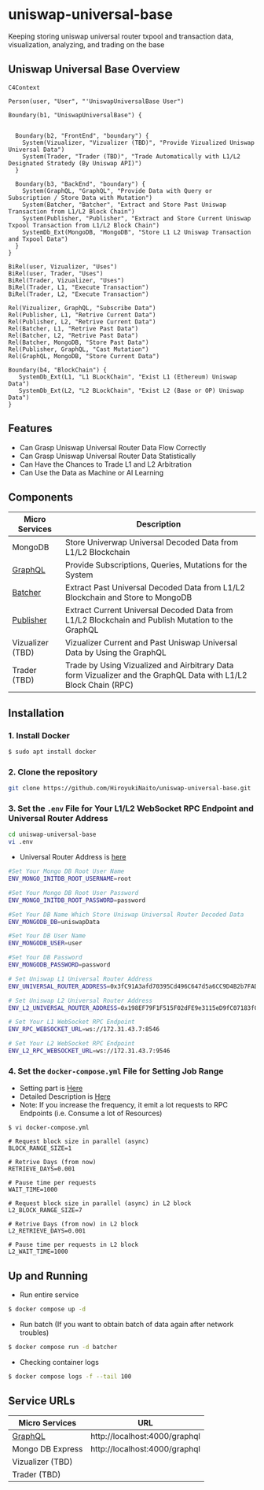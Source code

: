# uniswap-universal-base
Keeping storing uniswap universal router txpool and transaction data, visualization, analyzing, and trading on the base


## Uniswap Universal Base Overview
```mermaid
C4Context

Person(user, "User", "'UniswapUniversalBase User")

Boundary(b1, "UniswapUniversalBase") {
  

  Boundary(b2, "FrontEnd", "boundary") {
    System(Vizualizer, "Vizualizer (TBD)", "Provide Vizualized Uniswap Universal Data")
    System(Trader, "Trader (TBD)", "Trade Automatically with L1/L2 Designated Stratedy (By Uniswap API)")
  }

  Boundary(b3, "BackEnd", "boundary") {
    System(GraphQL, "GraphQL", "Provide Data with Query or Subscription / Store Data with Mutation")
    System(Batcher, "Batcher", "Extract and Store Past Uniswap Transaction from L1/L2 Block Chain")
    System(Publisher, "Publisher", "Extract and Store Current Uniswap Txpool Transaction from L1/L2 Block Chain")
    SystemDb_Ext(MongoDB, "MongoDB", "Store L1 L2 Uniswap Transaction and Txpool Data")
  }
}

BiRel(user, Vizualizer, "Uses")
BiRel(user, Trader, "Uses")
BiRel(Trader, Vizualizer, "Uses")
BiRel(Trader, L1, "Execute Transaction")
BiRel(Trader, L2, "Execute Transaction")

Rel(Vizualizer, GraphQL, "Subscribe Data")
Rel(Publisher, L1, "Retrive Current Data")
Rel(Publisher, L2, "Retrive Current Data")
Rel(Batcher, L1, "Retrive Past Data")
Rel(Batcher, L2, "Retrive Past Data")
Rel(Batcher, MongoDB, "Store Past Data")
Rel(Publisher, GraphQL, "Cast Mutation")
Rel(GraphQL, MongoDB, "Store Current Data")

Boundary(b4, "BlockChain") {
   SystemDb_Ext(L1, "L1 BLockChain", "Exist L1 (Ethereum) Uniswap Data")
   SystemDb_Ext(L2, "L2 BLockChain", "Exist L2 (Base or OP) Uniswap Data")
}

```

## Features
- Can Grasp Uniswap Universal Router Data Flow Correctly
- Can Grasp Uniswap Universal Router Data Statistically
- Can Have the Chances to Trade L1 and L2 Arbitration
- Can Use the Data as Machine or AI Learning

## Components

| Micro Services | Description  | 
| --- | --- | 
| MongoDB | Store Univerwap Universal Decoded Data from L1/L2 Blockchain | 
| [GraphQL](https://github.com/HiroyukiNaito/uniswap-universal-graphql) | Provide Subscriptions, Queries, Mutations for the System | 
| [Batcher](https://github.com/HiroyukiNaito/uniswap-universal-batcher) | Extract Past Universal Decoded Data from L1/L2 Blockchain and Store to MongoDB | 
| [Publisher](https://github.com/HiroyukiNaito/uniswap-universal-publisher) | Extract Current Universal Decoded Data from L1/L2 Blockchain and Publish Mutation to the GraphQL | 
| Vizualizer (TBD) | Vizualizer Current and Past Uniswap Universal Data by Using the GraphQL | 
| Trader (TBD) | Trade by Using Vizualized and Airbitrary Data form Vizualizer and the GraphQL Data with L1/L2 Block Chain (RPC)  | 

## Installation

### 1. Install Docker
```bash
$ sudo apt install docker
```

### 2. Clone the repository

```bash
git clone https://github.com/HiroyukiNaito/uniswap-universal-base.git
```

### 3. Set the `.env` File for Your L1/L2 WebSocket RPC Endpoint and Universal Router Address

```bash
cd uniswap-universal-base
vi .env
```

- Universal Router Address is [here](https://docs.uniswap.org/contracts/v3/reference/deployments)

```bash
#Set Your Mongo DB Root User Name
ENV_MONGO_INITDB_ROOT_USERNAME=root

#Set Your Mongo DB Root User Password
ENV_MONGO_INITDB_ROOT_PASSWORD=password

#Set Your DB Name Which Store Uniswap Universal Router Decoded Data
ENV_MONGODB_DB=uniswapData

#Set Your DB User Name
ENV_MONGODB_USER=user

#Set Your DB Password
ENV_MONGODB_PASSWORD=password

# Set Uniswap L1 Universal Router Address
ENV_UNIVERSAL_ROUTER_ADDRESS=0x3fC91A3afd70395Cd496C647d5a6CC9D4B2b7FAD

# Set Uniswap L2 Universal Router Address
ENV_L2_UNIVERSAL_ROUTER_ADDRESS=0x198EF79F1F515F02dFE9e3115eD9fC07183f02fC

# Set Your L1 WebSocket RPC Endpoint 
ENV_RPC_WEBSOCKET_URL=ws://172.31.43.7:8546

# Set Your L2 WebSocket RPC Endpoint 
ENV_L2_RPC_WEBSOCKET_URL=ws://172.31.43.7:9546
```

### 4. Set the `docker-compose.yml` File for Setting Job Range

- Setting part is [Here](https://github.com/HiroyukiNaito/uniswap-universal-base/blob/main/docker-compose.yml#L74)
- Detailed Description is [Here](https://github.com/HiroyukiNaito/uniswap-universal-batcher)
- Note: If you increase the frequency, it emit a lot requests to RPC Endpoints (i.e. Consume a lot of Resources)

```
$ vi docker-compose.yml
```
```
# Request block size in parallel (async)
BLOCK_RANGE_SIZE=1

# Retrive Days (from now)
RETRIEVE_DAYS=0.001

# Pause time per requests
WAIT_TIME=1000

# Request block size in parallel (async) in L2 block
L2_BLOCK_RANGE_SIZE=7

# Retrive Days (from now) in L2 block
L2_RETRIEVE_DAYS=0.001

# Pause time per requests in L2 block
L2_WAIT_TIME=1000
```

## Up and Running
- Run entire service 
```bash
$ docker compose up -d
```

- Run batch (If you want to obtain batch of data again after network troubles)
```bash
$ docker compose run -d batcher
```

- Checking container logs
```bash
$ docker compose logs -f --tail 100
```

## Service URLs

| Micro Services | URL  | 
| --- | --- | 
| [GraphQL](https://github.com/HiroyukiNaito/uniswap-universal-graphql) | http://localhost:4000/graphql| 
| Mongo DB Express  | http://localhost:4000/graphql | 
| Vizualizer (TBD) |  | 
| Trader (TBD) |   | 


